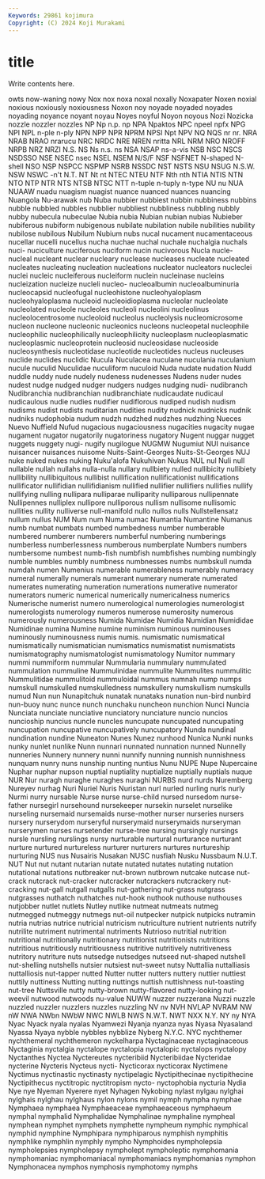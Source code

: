 ```yaml
---
Keywords: 29861 kojimura
Copyright: (C) 2024 Koji Murakami
---
```


# title

Write contents here.



owts now-waning nowy Nox nox noxa noxal noxally Noxapater Noxen
noxial noxious noxiously noxiousness Noxon noy noyade noyaded noyades noyading
noyance noyant noyau Noyes noyful Noyon noyous Nozi Nozicka nozzle
nozzler nozzles NP Np n.p. np NPA Npaktos NPC npeel
npfx NPG NPI NPL n-ple n-ply NPN NPP NPR NPRM
NPSI Npt NPV NQ NQS nr nr. NRA NRAB NRAO
nrarucu NRC NRDC NRE NREN nritta NRL NRM NRO NROFF
NRPB NRZ NRZI N.S. NS Ns n.s. ns NSA NSAP
ns-a-vis NSB NSC NSCS NSDSSO NSE NSEC nsec NSEL NSEM
N/S/F NSF NSFNET N-shaped N-shell NSO NSP NSPCC NSPMP NSRB
NSSDC NST NSTS NSU NSUG N.S.W. NSW NSWC -n't N.T.
NT Nt nt NTEC NTEU NTF Nth nth NTIA NTIS
NTN NTO NTP NTR NTS NTSB NTSC NTT n-tuple n-tuply
n-type NU nu NUA NUAAW nuadu nuagism nuagist nuance nuanced
nuances nuancing Nuangola Nu-arawak nub Nuba nubbier nubbiest nubbin nubbiness
nubbins nubble nubbled nubbles nubblier nubbliest nubbliness nubbling nubbly nubby
nubecula nubeculae Nubia nubia Nubian nubian nubias Nubieber nubiferous nubiform
nubigenous nubilate nubilation nubile nubilities nubility nubilose nubilous Nubilum Nubium
nubs nucal nucament nucamentaceous nucellar nucelli nucellus nucha nuchae nuchal
nuchale nuchalgia nuchals nuci- nuciculture nuciferous nuciform nucin nucivorous Nucla
nucle- nucleal nucleant nuclear nucleary nuclease nucleases nucleate nucleated nucleates
nucleating nucleation nucleations nucleator nucleators nucleclei nuclei nucleic nucleiferous nucleiform
nuclein nucleinase nucleins nucleization nucleize nucleli nucleo- nucleoalbumin nucleoalbuminuria nucleocapsid
nucleofugal nucleohistone nucleohyaloplasm nucleohyaloplasma nucleoid nucleoidioplasma nucleolar nucleolate nucleolated nucleole
nucleoles nucleoli nucleolini nucleolinus nucleolocentrosome nucleoloid nucleolus nucleolysis nucleomicrosome nucleon
nucleone nucleonic nucleonics nucleons nucleopetal nucleophile nucleophilic nucleophilically nucleophilicity nucleoplasm
nucleoplasmatic nucleoplasmic nucleoprotein nucleosid nucleosidase nucleoside nucleosynthesis nucleotidase nucleotide nucleotides
nucleus nucleuses nuclide nuclides nuclidic Nucula Nuculacea nuculane nuculania nuculanium
nucule nuculid Nuculidae nuculiform nuculoid Nuda nudate nudation Nudd nuddle
nuddy nude nudely nudeness nudenesses Nudens nuder nudes nudest nudge
nudged nudger nudgers nudges nudging nudi- nudibranch Nudibranchia nudibranchian nudibranchiate
nudicaudate nudicaul nudicaulous nudie nudies nudifier nudiflorous nudiped nudish nudism
nudisms nudist nudists nuditarian nudities nudity nudnick nudnicks nudnik nudniks
nudophobia nudum nudzh nudzhed nudzhes nudzhing Nueces Nuevo Nuffield Nufud
nugacious nugaciousness nugacities nugacity nugae nugament nugator nugatorily nugatoriness nugatory
Nugent nuggar nugget nuggets nuggety nugi- nugify nugilogue NUGMW Nugumiut
NUI nuisance nuisancer nuisances nuisome Nuits-Saint-Georges Nuits-St-Georges NUJ nuke nuked
nukes nuking Nuku'alofa Nukuhivan Nukus NUL nul Nuli null nullable
nullah nullahs nulla-nulla nullary nullbiety nulled nullibicity nullibiety nullibility nullibiquitous
nullibist nullification nullificationist nullifications nullificator nullifidian nullifidianism nullified nullifier nullifiers
nullifies nullify nullifying nulling nullipara nulliparae nulliparity nulliparous nullipennate Nullipennes
nulliplex nullipore nulliporous nullism nullisome nullisomic nullities nullity nulliverse null-manifold
nullo nullos nulls Nullstellensatz nullum nullus NUM Num num Numa
numac Numantia Numantine Numanus numb numbat numbats numbed numbedness number
numberable numbered numberer numberers numberful numbering numberings numberless numberlessness numberous
numberplate Numbers numbers numbersome numbest numb-fish numbfish numbfishes numbing numbingly
numble numbles numbly numbness numbnesses numbs numbskull numda numdah numen
Numenius numerable numerableness numerably numeracy numeral numerally numerals numerant numerary
numerate numerated numerates numerating numeration numerations numerative numerator numerators numeric
numerical numerically numericalness numerics Numerische numerist numero numerological numerologies numerologist
numerologists numerology numeros numerose numerosity numerous numerously numerousness Numida Numidae
Numidia Numidian Numididae Numidinae numina Numine numine numinism numinous numinouses
numinously numinousness numis numis. numismatic numismatical numismatically numismatician numismatics numismatist
numismatists numismatography numismatologist numismatology Numitor nummary nummi nummiform nummular Nummularia
nummulary nummulated nummulation nummuline Nummulinidae nummulite Nummulites nummulitic Nummulitidae nummulitoid
nummuloidal nummus numnah nump numps numskull numskulled numskulledness numskullery numskullism
numskulls numud Nun nun Nunapitchuk nunatak nunataks nunation nun-bird nunbird
nun-buoy nunc nunce nunch nunchaku nuncheon nunchion Nunci Nuncia Nunciata
nunciate nunciative nunciatory nunciature nuncio nuncios nuncioship nuncius nuncle nuncles
nuncupate nuncupated nuncupating nuncupation nuncupative nuncupatively nuncupatory Nunda nundinal nundination
nundine Nuneaton Nunes Nunez nunhood Nunica Nunki nunks nunky nunlet
nunlike Nunn nunnari nunnated nunnation nunned Nunnelly nunneries Nunnery nunnery
nunni nunnify nunning nunnish nunnishness nunquam nunry nuns nunship nunting
nuntius Nunu NUPE Nupe Nupercaine Nuphar nuphar nupson nuptial nuptiality
nuptialize nuptially nuptials nuque NUR Nur nuragh nuraghe nuraghes nuraghi
NURBS nurd nurds Nuremberg Nureyev nurhag Nuri Nuriel Nuris Nuristan
nurl nurled nurling nurls nurly Nurmi nurry nursable Nurse nurse
nurse-child nursed nursedom nurse-father nursegirl nursehound nursekeeper nursekin nurselet nurselike
nurseling nursemaid nursemaids nurse-mother nurser nurseries nursers nursery nurserydom nurseryful
nurserymaid nurserymaids nurseryman nurserymen nurses nursetender nurse-tree nursing nursingly nursings
nursle nursling nurslings nursy nurturable nurtural nurturance nurturant nurture nurtured
nurtureless nurturer nurturers nurtures nurtureship nurturing NUS nus Nusairis Nusakan
NUSC nusfiah Nusku Nussbaum N.U.T. NUT Nut nut nutant nutarian
nutate nutated nutates nutating nutation nutational nutations nutbreaker nut-brown nutbrown
nutcake nutcase nut-crack nutcrack nut-cracker nutcracker nutcrackers nutcrackery nut-cracking nut-gall
nutgall nutgalls nut-gathering nut-grass nutgrass nutgrasses nuthatch nuthatches nut-hook nuthook
nuthouse nuthouses nutjobber nutlet nutlets Nutley nutlike nutmeat nutmeats nutmeg
nutmegged nutmeggy nutmegs nut-oil nutpecker nutpick nutpicks nutramin nutria nutrias
nutrice nutricial nutricism nutriculture nutrient nutrients nutrify nutrilite nutriment nutrimental
nutriments Nutrioso nutritial nutrition nutritional nutritionally nutritionary nutritionist nutritionists nutritions
nutritious nutritiously nutritiousness nutritive nutritively nutritiveness nutritory nutriture nuts nutsedge
nutsedges nutseed nut-shaped nutshell nut-shelling nutshells nutsier nutsiest nut-sweet nutsy
Nuttallia nuttalliasis nuttalliosis nut-tapper nutted Nutter nutter nutters nuttery nuttier
nuttiest nuttily nuttiness Nutting nutting nuttings nuttish nuttishness nut-toasting nut-tree
Nuttsville nutty nutty-brown nutty-flavored nutty-looking nut-weevil nutwood nutwoods nu-value NUWW
nuzzer nuzzerana Nuzzi nuzzle nuzzled nuzzler nuzzlers nuzzles nuzzling NV
nv NVH NVLAP NVRAM NW nW NWA NWbn NWbW NWC
NWLB NWS N.W.T. NWT NXX N.Y. NY ny NYA Nyac
Nyack nyala nyalas Nyamwezi Nyanja nyanza nyas Nyasa Nyasaland Nyassa
Nyaya nybble nybbles nybblize Nyberg N.Y.C. NYC nychthemer nychthemeral nychthemeron
nyckelharpa Nyctaginaceae nyctaginaceous Nyctaginia nyctalgia nyctalope nyctalopia nyctalopic nyctalops nyctalopy
Nyctanthes Nyctea Nyctereutes nycteribiid Nycteribiidae Nycteridae nycterine Nycteris Nycteus nycti-
Nycticorax nycticorax Nyctimene Nyctimus nyctinastic nyctinasty nyctipelagic Nyctipithecinae nyctipithecine Nyctipithecus
nyctitropic nyctitropism nycto- nyctophobia nycturia Nydia Nye nye Nyeman Nyerere
nyet Nyhagen Nykobing nylast nylgau nylghai nylghais nylghau nylghaus nylon
nylons nymil nymph nympha nymphae Nymphaea nymphaea Nymphaeaceae nymphaeaceous nymphaeum
nymphal nymphalid Nymphalidae Nymphalinae nymphaline nympheal nymphean nymphet nymphets nymphette
nympheum nymphic nymphical nymphid nymphine Nymphipara nymphiparous nymphish nymphitis nymphlike
nymphlin nymphly nympho Nymphoides nympholepsia nympholepsies nympholepsy nympholept nympholeptic nymphomania
nymphomaniac nymphomaniacal nymphomaniacs nymphomanias nymphon Nymphonacea nymphos nymphosis nymphotomy nymphs
